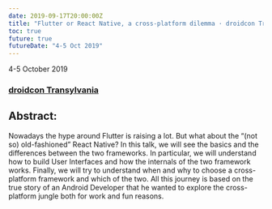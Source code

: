 ```yaml
---
date: 2019-09-17T20:00:00Z
title: "Flutter or React Native, a cross-platform dilemma · droidcon Transylvania"
toc: true
future: true
futureDate: "4-5 Oct 2019"
---
```


4-5 October 2019

### [droidcon Transylvania](http://www.droidcon.ro/program/sessions-2019/flutter-or-react-native-a-cross-platform-dilemma/)

## Abstract:
Nowadays the hype around Flutter is raising a lot. But what about the “(not so) old-fashioned” React Native?
In this talk, we will see the basics and the differences between the two frameworks. In particular, we will understand how to build User Interfaces and how the internals of the two framework works. Finally, we will try to understand when and why to choose a cross-platform framework and which of the two.
All this journey is based on the true story of an Android Developer that he wanted to explore the cross-platform jungle both for work and fun reasons.